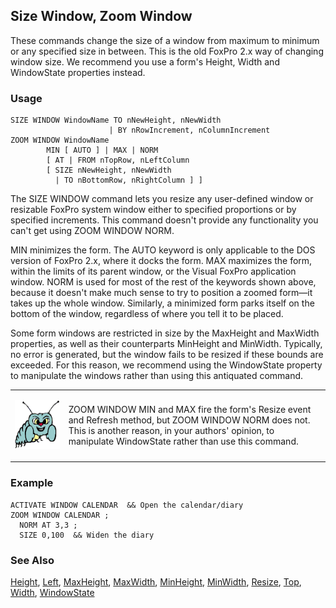 ## Size Window, Zoom Window

These commands change the size of a window from maximum to minimum or any specified size in between. This is the old FoxPro 2.x way of changing window size. We recommend you use a form's Height, Width and WindowState properties instead.

### Usage

```foxpro
SIZE WINDOW WindowName TO nNewHeight, nNewWidth
                      | BY nRowIncrement, nColumnIncrement
ZOOM WINDOW WindowName
        MIN [ AUTO ] | MAX | NORM
        [ AT | FROM nTopRow, nLeftColumn
        [ SIZE nNewHeight, nNewWidth
          | TO nBottomRow, nRightColumn ] ]
```

The SIZE WINDOW command lets you resize any user-defined window or resizable FoxPro system window either to specified proportions or by specified increments. This command doesn't provide any functionality you can't get using ZOOM WINDOW NORM.

MIN minimizes the form. The AUTO keyword is only applicable to the DOS version of FoxPro 2.x, where it docks the form. MAX maximizes the form, within the limits of its parent window, or the Visual FoxPro application window. NORM is used for most of the rest of the keywords shown above, because it doesn't make much sense to try to position a zoomed form&mdash;it takes up the whole window. Similarly, a minimized form parks itself on the bottom of the window, regardless of where you tell it to be placed.

Some form windows are restricted in size by the MaxHeight and MaxWidth properties, as well as their counterparts MinHeight and MinWidth. Typically, no error is generated, but the window fails to be resized if these bounds are exceeded. For this reason, we recommend using the WindowState property to manipulate the windows rather than using this antiquated command.

<table>
<tr>
  <td width="17%" valign="top">
<p><img width="95" height="78" src="Bug.gif">
  </td>
  <td width=83%>
  <p>ZOOM WINDOW MIN and MAX fire the form's Resize event and Refresh method, but ZOOM WINDOW NORM does not. This is another reason, in your authors' opinion, to manipulate WindowState rather than use this command.</p>
  </td>
 </tr>
</table>

### Example

```foxpro
ACTIVATE WINDOW CALENDAR  && Open the calendar/diary
ZOOM WINDOW CALENDAR ;
  NORM AT 3,3 ;
  SIZE 0,100  && Widen the diary
```
### See Also

[Height](s4g368.md), [Left](s4g375.md), [MaxHeight](s4g377.md), [MaxWidth](s4g377.md), [MinHeight](s4g377.md), [MinWidth](s4g377.md), [Resize](s4g562.md), [Top](s4g375.md), [Width](s4g368.md), [WindowState](s4g633.md)